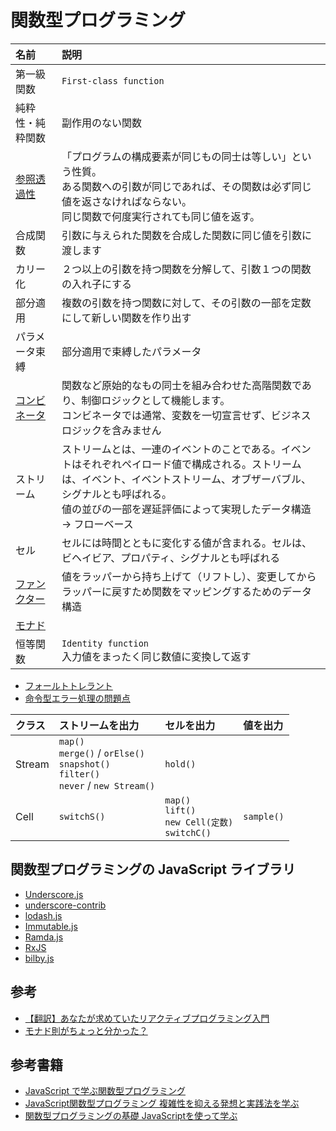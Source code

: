 # 関数型プログラミング

|名前|説明|
|:-|:-|
|第一級関数|`First-class function`|
|純粋性・純粋関数|副作用のない関数|
|[参照透過性](docs/Referential-transparency.md)|「プログラムの構成要素が同じもの同士は等しい」という性質。<br>ある関数への引数が同じであれば、その関数は必ず同じ値を返さなければならない。<br>同じ関数で何度実行されても同じ値を返す。|
|合成関数|引数に与えられた関数を合成した関数に同じ値を引数に渡します|
|カリー化|２つ以上の引数を持つ関数を分解して、引数１つの関数の入れ子にする|
|部分適用|複数の引数を持つ関数に対して、その引数の一部を定数にして新しい関数を作り出す|
|パラメータ束縛|部分適用で束縛したパラメータ|
|[コンビネータ](docs/combinator.md)|関数など原始的なもの同士を組み合わせた高階関数であり、制御ロジックとして機能します。<br>コンビネータでは通常、変数を一切宣言せず、ビジネスロジックを含みません|
|ストリーム|ストリームとは、一連のイベントのことである。イベントはそれぞれペイロード値で構成される。ストリームは、イベント、イベントストリーム、オブザーバブル、シグナルとも呼ばれる。<br>値の並びの一部を遅延評価によって実現したデータ構造<br>→ フローベース|
|セル|セルには時間とともに変化する値が含まれる。セルは、ビヘイビア、プロパティ、シグナルとも呼ばれる|
|[ファンクター](docs/functor.md)|値をラッパーから持ち上げて（リフトし）、変更してからラッパーに戻すため関数をマッピングするためのデータ構造|
|[モナド](docs/monad.md)||
|恒等関数|`Identity function` <br>入力値をまったく同じ数値に変換して返す|

- [フォールトトレラント](https://bit.ly/3KIvlor)
- [命令型エラー処理の問題点](docs/try-catch-problems.md)

|クラス|ストリームを出力|セルを出力|値を出力|
|:-|:-|:-|:-|
| Stream | `map()`<br>`merge()` / `orElse()`<br>`snapshot()`<br>`filter()`<br>`never` / `new Stream()`| `hold()` | |
| Cell | `switchS()` | `map()`<br>`lift()`<br>`new Cell(定数)`<br>`switchC()` | `sample()` |


## 関数型プログラミングの JavaScript ライブラリ
- [Underscore.js](http://underscorejs.org/)
- [underscore-contrib](https://github.com/documentcloud/underscore-contrib)
- [lodash.js](https://lodash.com/)
- [Immutable.js](https://immutable-js.com/)
- [Ramda.js](https://ramdajs.com/)
- [RxJS](https://rxjs.dev/)
- [bilby.js](https://github.com/puffnfresh/bilby.js)

## 参考
- [【翻訳】あなたが求めていたリアクティブプログラミング入門](http://ninjinkun.hatenablog.com/entry/introrxja)
- [モナド則がちょっと分かった？](https://qiita.com/7shi/items/547b6137d7a3c482fe68)

## 参考書籍
- [JavaScript で学ぶ関数型プログラミング](../../Books/978-4-87311-660-0/)
- [JavaScript関数型プログラミング 複雑性を抑える発想と実践法を学ぶ](../..//Books/978-4-2950-0113-3/)
- [関数型プログラミングの基礎 JavaScriptを使って学ぶ](../../Books/978-4-86594-059-6/)
